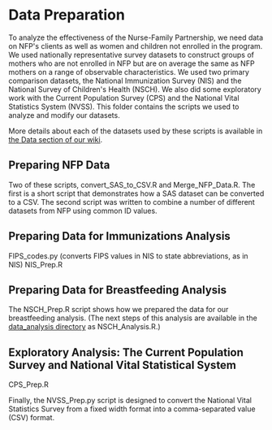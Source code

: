 # Data Preparation
 
To analyze the effectiveness of the Nurse-Family Partnership, we need data on NFP's clients as well as women and children not enrolled in the program.  We used nationally representative survey datasets to construct groups of mothers who are not enrolled in NFP but are on average the same as NFP mothers on a range of observable characteristics.  We used two primary comparison datasets, the National Immunization Survey (NIS) and the National Survey of Children's Health (NSCH).  We also did some exploratory work with the Current Population Survey (CPS) and the National Vital Statistics System (NVSS). This folder contains the scripts we used to analyze and modify our datasets.


More details about each of the datasets used by these scripts is available in [the Data section of our wiki](https://github.com/dssg/nfp/wiki/Data).

## Preparing NFP Data

Two of these scripts, convert_SAS_to_CSV.R and Merge_NFP_Data.R.  The first is a short script that demonstrates how a SAS dataset can be converted to a CSV.  The second script was written to combine a number of different datasets from NFP using common ID values.


## Preparing Data for Immunizations Analysis

FIPS_codes.py (converts FIPS values in NIS to state abbreviations, as in NIS)
NIS_Prep.R


## Preparing Data for Breastfeeding Analysis

The NSCH_Prep.R script shows how we prepared the data for our breastfeeding analysis.  (The next steps of this analysis are available in the [data_analysis directory](https://github.com/dssg/nfp/tree/master/data_analysis) as NSCH_Analysis.R.)


## Exploratory Analysis: The Current Population Survey and National Vital Statistical System

CPS_Prep.R

Finally, the NVSS_Prep.py script is designed to convert the National Vital Statistics Survey from a fixed width format into a comma-separated value (CSV) format.